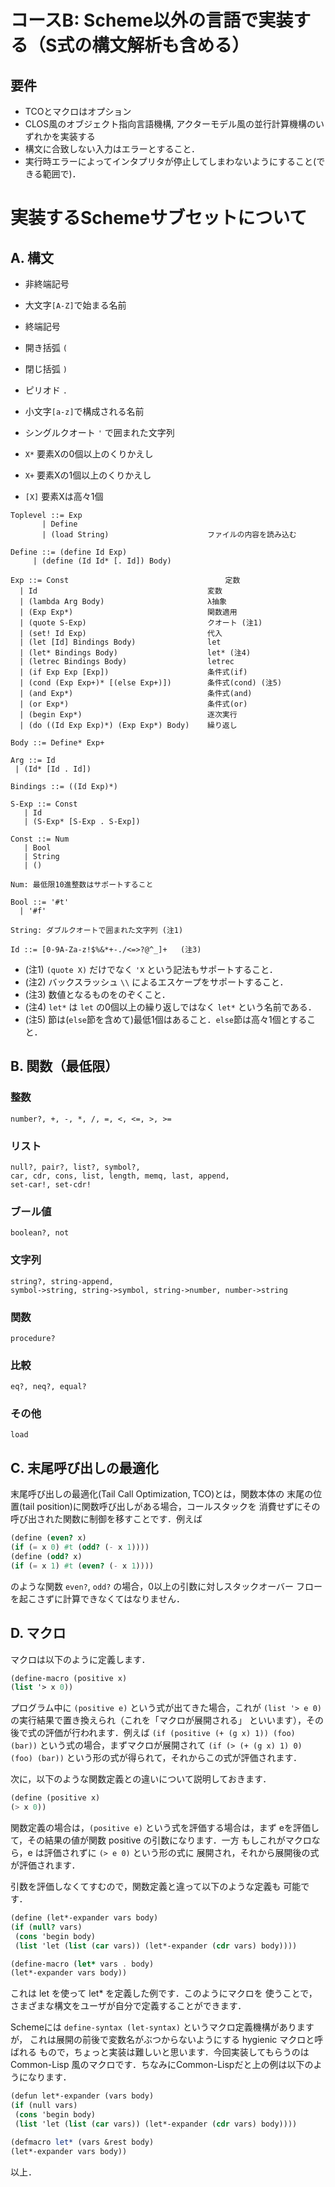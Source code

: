 # コースB: Scheme以外の言語で実装する（S式の構文解析も含める）
## 要件
- TCOとマクロはオプション
- CLOS風のオブジェクト指向言語機構, アクターモデル風の並行計算機構のいずれかを実装する
- 構文に合致しない入力はエラーとすること．
- 実行時エラーによってインタプリタが停止してしまわないようにすること(できる範囲で)．

# 実装するSchemeサブセットについて
## A. 構文
- 非終端記号
 - 大文字`[A-Z]`で始まる名前

- 終端記号
 - 開き括弧 `(`
 - 閉じ括弧 `)`
 - ピリオド `.`
 - 小文字`[a-z]`で構成される名前
 - シングルクオート `'` で囲まれた文字列

- `X*`  要素Xの0個以上のくりかえし
- `X+`  要素Xの1個以上のくりかえし
- `[X]` 要素Xは高々1個

```
Toplevel ::= Exp
       | Define
       | (load String)                      ファイルの内容を読み込む

Define ::= (define Id Exp)
     | (define (Id Id* [. Id]) Body)

Exp ::= Const                                   定数
  | Id                                      変数
  | (lambda Arg Body)                       λ抽象
  | (Exp Exp*)                              関数適用
  | (quote S-Exp)                           クオート (注1)
  | (set! Id Exp)                           代入
  | (let [Id] Bindings Body)                let
  | (let* Bindings Body)                    let* (注4)
  | (letrec Bindings Body)                  letrec
  | (if Exp Exp [Exp])                      条件式(if)
  | (cond (Exp Exp+)* [(else Exp+)])        条件式(cond) (注5)
  | (and Exp*)                              条件式(and)
  | (or Exp*)                               条件式(or)
  | (begin Exp*)                            逐次実行
  | (do ((Id Exp Exp)*) (Exp Exp*) Body)    繰り返し

Body ::= Define* Exp+

Arg ::= Id
 | (Id* [Id . Id])

Bindings ::= ((Id Exp)*)

S-Exp ::= Const
   | Id
   | (S-Exp* [S-Exp . S-Exp])

Const ::= Num
   | Bool
   | String
   | ()

Num: 最低限10進整数はサポートすること

Bool ::= '#t'
  | '#f'

String: ダブルクオートで囲まれた文字列 (注1)

Id ::= [0-9A-Za-z!$%&*+-./<=>?@^_]+   (注3)
```

- (注1) `(quote X)` だけでなく `'X` という記法もサポートすること．
- (注2) バックスラッシュ `\\` によるエスケープをサポートすること．
- (注3) 数値となるものをのぞくこと．
- (注4) `let*` は `let` の0個以上の繰り返しではなく `let*` という名前である．
- (注5) 節は(`else`節を含めて)最低1個はあること．`else`節は高々1個とすること．

## B. 関数（最低限）
### 整数
```
number?, +, -, *, /, =, <, <=, >, >=
```

### リスト
```
null?, pair?, list?, symbol?,
car, cdr, cons, list, length, memq, last, append,
set-car!, set-cdr!
```

### ブール値
```
boolean?, not
```

### 文字列
```
string?, string-append,
symbol->string, string->symbol, string->number, number->string
```

### 関数
```
procedure?
```

### 比較
```
eq?, neq?, equal?
```

### その他
```
load
```

## C. 末尾呼び出しの最適化
末尾呼び出しの最適化(Tail Call Optimization, TCO)とは，関数本体の
末尾の位置(tail position)に関数呼び出しがある場合，コールスタックを
消費せずにその呼び出された関数に制御を移すことです．例えば

```scheme
(define (even? x)
(if (= x 0) #t (odd? (- x 1))))
(define (odd? x)
(if (= x 1) #t (even? (- x 1))))
```

のような関数 `even?`, `odd?` の場合，0以上の引数に対しスタックオーバー
フローを起こさずに計算できなくてはなりません．

## D. マクロ
マクロは以下のように定義します．

```scheme
(define-macro (positive x)
(list '> x 0))
```

プログラム中に `(positive e)` という式が出てきた場合，これが
`(list '> e 0)` の実行結果で置き換えられ（これを「マクロが展開される」
といいます），その後で式の評価が行われます．例えば
`(if (positive (+ (g x) 1)) (foo) (bar))`
という式の場合，まずマクロが展開されて
`(if (> (+ (g x) 1) 0) (foo) (bar))`
という形の式が得られて，それからこの式が評価されます．

次に，以下のような関数定義との違いについて説明しておきます．

```scheme
(define (positive x)
(> x 0))
```

関数定義の場合は，`(positive e)` という式を評価する場合は，まず
eを評価して，その結果の値が関数 positive の引数になります．一方
もしこれがマクロなら，e は評価されずに `(> e 0)` という形の式に
展開され，それから展開後の式が評価されます．

引数を評価しなくてすむので，関数定義と違って以下のような定義も
可能です．

```scheme
(define (let*-expander vars body)
(if (null? vars)
 (cons 'begin body)
 (list 'let (list (car vars)) (let*-expander (cdr vars) body))))

(define-macro (let* vars . body)
(let*-expander vars body))
```

これは let を使って let* を定義した例です．このようにマクロを
使うことで，さまざまな構文をユーザが自分で定義することができます．

Schemeには `define-syntax (let-syntax)` というマクロ定義機構がありますが，
これは展開の前後で変数名がぶつからないようにする hygienic マクロと呼ばれる
もので，ちょっと実装は難しいと思います．今回実装してもらうのは Common-Lisp
風のマクロです．ちなみにCommon-Lispだと上の例は以下のようになります．

```scheme
(defun let*-expander (vars body)
(if (null vars)
 (cons 'begin body)
 (list 'let (list (car vars)) (let*-expander (cdr vars) body))))

(defmacro let* (vars &rest body)
(let*-expander vars body))
```

以上．
